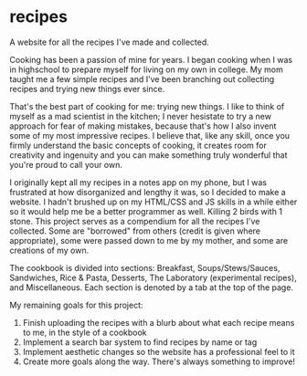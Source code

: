 # recipes
A website for all the recipes I've made and collected.

Cooking has been a passion of mine for years. I began cooking when I was in highschool to prepare myself for living on my own in college. My mom taught me a few simple recipes and I've been branching out collecting recipes and trying new things ever since.

That's the best part of cooking for me: trying new things. I like to think of myself as a mad scientist in the kitchen; I never hesistate to try a new approach for fear of making mistakes, because that's how I also invent some of my most impressive recipes. I believe that, like any skill, once you firmly understand the basic concepts of cooking, it creates room for creativity and ingenuity and you can make something truly wonderful that you're proud to call your own.

I originally kept all my recipes in a notes app on my phone, but I was frustrated at how disorganized and lengthy it was, so I decided to make a website. I hadn't brushed up on my HTML/CSS and JS skills in a while either so it would help me be a better programmer as well. Killing 2 birds with 1 stone. This project serves as a compendium for all the recipes I've collected. Some are "borrowed" from others (credit is given where appropriate), some were passed down to me by my mother, and some are creations of my own.

The cookbook is divided into sections: Breakfast, Soups/Stews/Sauces, Sandwiches, Rice & Pasta, Desserts, The Laboratory (experimental recipes), and Miscellaneous. Each section is denoted by a tab at the top of the page.

My remaining goals for this project:
1. Finish uploading the recipes with a blurb about what each recipe means to me, in the style of a cookbook
2. Implement a search bar system to find recipes by name or tag
3. Implement aesthetic changes so the website has a professional feel to it
4. Create more goals along the way. There's always something to improve!
